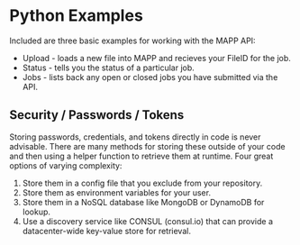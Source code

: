 # Python Examples

Included are three basic examples for working with the MAPP API:
- Upload - loads a new file into MAPP and recieves your FileID for the job.
- Status - tells you the status of a particular job.
- Jobs - lists back any open or closed jobs you have submitted via the API.

## Security / Passwords / Tokens

Storing passwords, credentials, and tokens directly in code is never advisable. 
There are many methods for storing these outside of your code and then using a 
helper function to retrieve them at runtime. Four great options of varying complexity:

1. Store them in a config file that you exclude from your repository.
2. Store them as environment variables for your user.
3. Store them in a NoSQL database like MongoDB or DynamoDB for lookup.
4. Use a discovery service like CONSUL (consul.io) that can provide a datacenter-wide key-value store for retrieval.

